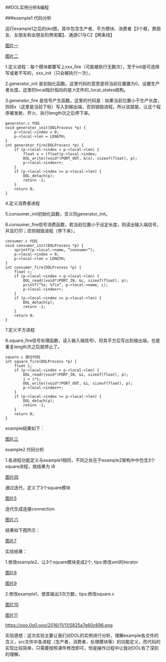 ##DOL实例分析&编程

###example1 代码分析

运行example1之后的dot图，其中包含生产者、平方模块、消费者【3个框，男朋友、女朋友和女朋友的男闺蜜】、通道C1与C2【两条线】 

[图片一](https://ooo.0o0.ooo/2016/11/11/5825a6c0d6066.png)

[图片二](https://ooo.0o0.ooo/2016/11/11/5825a6c0d7285.png)

1.定义进程：每个模块都要写上xxx_fire（可能被执行无数次），至于init是可选择写或者不写的，xxx_init（只会被执行一次）。

2.generator_init 是初始化函数。这里代码的意思是将当前位置置为0，设置生产者长度。这里的local指针指向的是.h文件的_local_states结构。

3.generator_fire 是信号产生函数。这里的代码是：如果当前位置小于生产长度，则将x（这里是当前下标）写入到输出端，否则销毁进程。所以说就是，让这个程序被发射、开火、执行length次之后停下来。

```
generator.c 代码
void generator_init(DOLProcess *p) {
    p->local->index = 0;
    p->local->len = LENGTH;
}
int generator_fire(DOLProcess *p) {
    if (p->local->index < p->local->len) {
        float x = (float)p->local->index;
        DOL_write((void*)PORT_OUT, &(x), sizeof(float), p);
        p->local->index++;
    }
    if (p->local->index >= p->local->len) {
        DOL_detach(p); 
        return -1;
    }
    return 0;
}
```
4.定义消费者进程

5.consumer_init初始化函数，含义同generator_init。

6.consumer_fire信号消费函数，若当前位置小于设定长度，则读出输入端信号，并且打印；否则销毁进程（停下来）。

```
consumer.c 代码
void consumer_init(DOLProcess *p) {
    sprintf(p->local->name, “consumer”); 
    p->local->index = 0;
    p->local->len = LENGTH;
}
int consumer_fire(DOLProcess *p) {
    float c;
    if (p->local->index < p->local->len) {
        DOL_read((void*)PORT_IN, &c, sizeof(float), p);
        printf(“%s: %f\n”, p->local->name, c); 
        p->local->index++;
    }
    if (p->local->index >= p->local->len) {
        DOL_detach(p);
        return -1;
    }
    return 0;
}
```

7.定义平方进程

8.square_fire信号处理函数，读入输入端信号i，将其平方后写出到输出端，也是重复length次之后就停止了。

```
square.c 部分代码
int square_fire(DOLProcess *p) {
    float i;
    if (p->local->index < p->local->len) {
        DOL_read((void*)PORT_IN, &i, sizeof(float), p); 
        i = i*i;     
        DOL_write((void*)PORT_OUT, &i, sizeof(float), p); 
        p->local->index++;
    }
    if (p->local->index >= p->local->len) {
        DOL_detach(p);
        return -1;
    }
    return 0;
}
```

example结果如下：

[图片三](https://ooo.0o0.ooo/2016/11/11/5825a6c0e1f0b.png)

example2 代码分析

1.各进程功能定义与example1相同，不同之处在于example2架构中中包含3个square进程，故结果为 i8

[图片四](https://ooo.0o0.ooo/2016/11/11/5825a6c0e2ba7.png)

通过迭代，定义了3个square模块

[图片5](https://ooo.0o0.ooo/2016/11/11/5825a7e34ff29.png)

迭代生成连接connection

[图片六](https://ooo.0o0.ooo/2016/11/11/5825a7e36631c.png)

结果如下图所示：

[图片7](https://ooo.0o0.ooo/2016/11/11/5825a7e4b0d19.png)

实验结果：

1.修改example2，让3个square模块变成2个, tips:修改xml的iterator

[图片8](https://ooo.0o0.ooo/2016/11/11/5825a7e530526.png)

[图片9](https://ooo.0o0.ooo/2016/11/11/5825a7e56c16e.png)

2.修改example1，使其输出3次方数，tips:修改square.c

[图片10](https://ooo.0o0.ooo/2016/11/11/5825a7e5abfa6.png)

[图片11](https://ooo.0o0.ooo/2016/11/11/5825a7e60c696.png)

https://ooo.0o0.ooo/2016/11/11/5825a7e60c696.png

实验感想：这次实验主要让我们对DOL的实例进行分析，理解example各文件的含义，src文件中各进程（生产者，消费者，处理模块等）的功能定义，而代码的实现比较简单，只需要按照课件修改即可，但是操作过程中让我对DOL有了深刻的理解。

